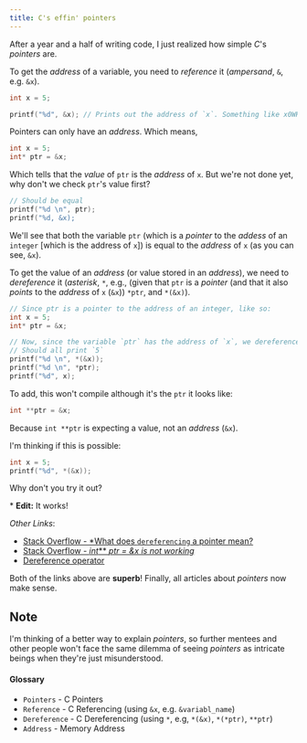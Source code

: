 ```yaml
---
title: C's effin' pointers
---
```


After a year and a half of writing code, I just realized how simple *C*'s *pointers* are.

To get the *address* of a variable, you need to *reference* it (*ampersand*, `&`, e.g. `&x`).

```c
int x = 5;

printf("%d", &x); // Prints out the address of `x`. Something like x0WHATEVER
```

Pointers can only have an *address*. Which means,

```c
int x = 5;
int* ptr = &x;
```

Which tells that the *value* of `ptr` is the *address* of `x`. But we're not done yet, why don't we check `ptr`'s value first?

```c
// Should be equal
printf("%d \n", ptr);
printf("%d, &x);
```

We'll see that both the variable `ptr` (which is a *pointer* to the *addess* of an `integer` [which is the address of `x`]) is equal to the *address* of `x` (as you can see, `&x`).

To get the value of an *address* (or value stored in an *address*), we need to *dereference* it (*asterisk*, `*`, e.g., (given that `ptr` is a *pointer* (and that it also *points* to the *address* of `x` (`&x`)) `*ptr`, and `*(&x)`).

```c
// Since ptr is a pointer to the address of an integer, like so:
int x = 5;
int* ptr = &x;

// Now, since the variable `ptr` has the address of `x`, we dereference it to get the value
// Should all print `5`
printf("%d \n", *(&x));
printf("%d \n", *ptr);
printf("%d", x);
```

To add, this won't compile although it's the `ptr` it looks like:

```c
int **ptr = &x;
```

Because `int **ptr` is expecting a value, not an *address* (`&x`).

I'm thinking if this is possible:

```c
int x = 5;
printf("%d", *(&x));
```

Why don't you try it out?

\* **Edit:** It works!

*Other Links*:

- [Stack Overflow - *What does `dereferencing` a pointer mean?](http://stackoverflow.com/questions/4955198/what-does-dereferencing-a-pointer-mean)
- [Stack Overflow - *int*\*\* *ptr = &x is not working*](http://stackoverflow.com/questions/27453461/warning-format-d-expects-argument-of-type-int-but-argument-2-has-type-in)
- [Dereference operator](http://en.wikipedia.org/wiki/Dereference_operator)

Both of the links above are **superb**! Finally, all articles about *pointers* now make sense.

## Note

I'm thinking of a better way to explain *pointers*, so further mentees and other people won't face the same dilemma of seeing *pointers* as intricate beings when they're just misunderstood.

#### Glossary 

- `Pointers` - C Pointers
- `Reference` - C Referencing (using `&x`, e.g. `&variabl_name`)
- `Dereference` - C Dereferencing (using `*`, e.g, `*(&x)`, `*(*ptr)`, `**ptr`)
- `Address` - Memory Address
